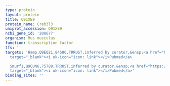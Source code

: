 ```yaml
---
type: protein
layout: protein
title: Q91XE9
protein_name: Creb3l3
uniprot_accession: Q91XE9
ncbi_gene_id: '208677'
organism: Mus musculus
function: transcription factor
tfs: ''
targets: 'Hamp,Q9EQ21,84506,TRRUST,inferred by curator,&ensp;<a href="https://www.ncbi.nlm.nih.gov/pubmed/?term=24361124%5Buid%5D"
  target="_blank"><i uk-icon="icon: link"></i>Pubmed</a>

  Smurf1,Q9CUN6,75788,TRRUST,inferred by curator,&ensp;<a href="https://www.ncbi.nlm.nih.gov/pubmed/?term=25873397%5Buid%5D"
  target="_blank"><i uk-icon="icon: link"></i>Pubmed</a>'
binding_sites: ''
---
```


